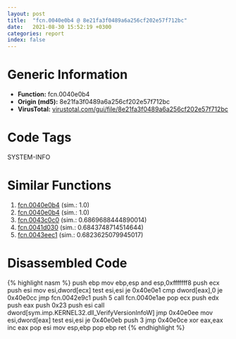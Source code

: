 ```yaml
---
layout: post
title:  "fcn.0040e0b4 @ 8e21fa3f0489a6a256cf202e57f712bc"
date:   2021-08-30 15:52:19 +0300
categories: report
index: false
---
```


# Generic Information
- **Function:** fcn.0040e0b4
- **Origin (md5):** 8e21fa3f0489a6a256cf202e57f712bc
- **VirusTotal:** [virustotal.com/gui/file/8e21fa3f0489a6a256cf202e57f712bc][virustotal_ref]

# Code Tags
<span class="tag" id="SYSTEM-INFO">SYSTEM-INFO</span>


# Similar Functions

1. [fcn.0040e0b4][similar_1_ref] (sim.: 1.0)
2. [fcn.0040e0b4][similar_2_ref] (sim.: 1.0)
3. [fcn.0043c0c0][similar_3_ref] (sim.: 0.6869688444890014)
4. [fcn.0041d030][similar_4_ref] (sim.: 0.6843748714514644)
5. [fcn.0043eec1][similar_5_ref] (sim.: 0.6823625079945017)


# Disassembled Code

{% highlight nasm %}
push ebp
mov ebp,esp
and esp,0xfffffff8
push ecx
push esi
mov esi,dword[ecx]
test esi,esi
je 0x40e0e1
cmp dword[eax],0
je 0x40e0cc
jmp fcn.0042e9c1
push 5
call fcn.0040e1ae
pop ecx
push edx
push eax
push 0x23
push esi
call dword[sym.imp.KERNEL32.dll_VerifyVersionInfoW]
jmp 0x40e0ee
mov esi,dword[eax]
test esi,esi
je 0x40e0eb
push 3
jmp 0x40e0ce
xor eax,eax
inc eax
pop esi
mov esp,ebp
pop ebp
ret 
{% endhighlight %}


[similar_1_ref]: /report/fcn.0040e0b4@ff219f45286905b4a87327ca719363be
[similar_2_ref]: /report/fcn.0040e0b4@44e1ffcf4e71f4505c09d520fd75f1e4
[similar_3_ref]: /report/fcn.0043c0c0@5b3b5c646a314899d41c88851a30ed2c
[similar_4_ref]: /report/fcn.0041d030@9c2b894b84f59672d8be2e984066f76f
[similar_5_ref]: /report/fcn.0043eec1@215ca4d81c84c96857c4ea7774d942de
[virustotal_ref]: https://www.virustotal.com/gui/file/8e21fa3f0489a6a256cf202e57f712bc